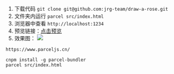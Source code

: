 1. 下载代码 `git clone git@github.com:jrg-team/draw-a-rose.git`
2. 文件夹内运行 `parcel src/index.html`
3. 浏览器中查看 `http://localhost:1234`
4. 预览链接：[点击预览](https://jrg-team.github.io/draw-a-rose/)
5. 效果图：
![](https://static.xiedaimala.com/xdml/image/2f52ffb4-4a2a-40c0-bd0d-d63d700669f8/2021-5-14-12-53-5.png)

```
https://www.parceljs.cn/

cnpm install -g parcel-bundler
parcel src/index.html
```